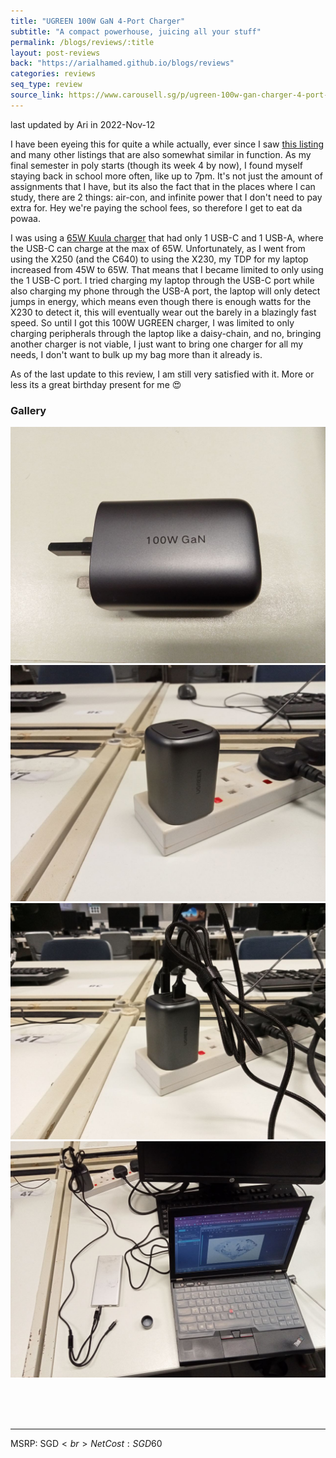 ```yaml
---
title: "UGREEN 100W GaN 4-Port Charger"
subtitle: "A compact powerhouse, juicing all your stuff"
permalink: /blogs/reviews/:title
layout: post-reviews
back: "https://arialhamed.github.io/blogs/reviews"
categories: reviews
seq_type: review
source_link: https://www.carousell.sg/p/ugreen-100w-gan-charger-4-port-usb-c-multiport-charger-4-port-usb-fast-charger-power-adapter-1159350339/
---
```


<span class="timestamp">last updated by Ari in 2022-Nov-12</span>

I have been eyeing this for quite a while actually, ever since I saw <a href="{{ page.source_link }}">this listing</a> and many other listings that are also somewhat similar in function. As my final semester in poly starts (though its week 4 by now), I found myself staying back in school more often, like up to 7pm. It's not just the amount of assignments that I have, but its also the fact that in the places where I can study, there are 2 things: air-con, and infinite power that I don't need to pay extra for. Hey we're paying the school fees, so therefore I get to eat da powaa. 

I was using a [65W Kuula charger](/blogs/reviews/Kuula-65W-GaN-Charger-(UK)) that had only 1 USB-C and 1 USB-A, where the USB-C can charge at the max of 65W. Unfortunately, as I went from using the X250 (and the C640) to using the X230, my TDP for my laptop increased from 45W to 65W. That means that I became limited to only using the 1 USB-C port. I tried charging my laptop through the USB-C port while also charging my phone through the USB-A port, the laptop will only detect jumps in energy, which means even though there is enough watts for the X230 to detect it, this will eventually wear out the barely in a blazingly fast speed. So until I got this 100W UGREEN charger, I was limited to only charging peripherals through the laptop like a daisy-chain, and no, bringing another charger is not viable, I just want to bring one charger for all my needs, I don't want to bulk up my bag more than it already is.

As of the last update to this review, I am still very satisfied with it. More or less its a great birthday present for me 😍

### Gallery

<div class="container">
    <div class="row row-cols-2">
        <img src="https://raw.githubusercontent.com/arialhamed/static/main/images/blogs/reviews/UGREEN-100W-GaN-4-Port-Charger.jpeg">
        <img src="https://raw.githubusercontent.com/arialhamed/static/main/images/blogs/reviews/UGREEN-100W-GaN-4-Port-Charger-01.jpeg">
        <img src="https://raw.githubusercontent.com/arialhamed/static/main/images/blogs/reviews/UGREEN-100W-GaN-4-Port-Charger-02.jpeg">
        <img src="https://raw.githubusercontent.com/arialhamed/static/main/images/blogs/reviews/UGREEN-100W-GaN-4-Port-Charger-03.jpeg">
    </div>
</div>


<br><br><br><hr>
MSRP: SGD$<br>
Net Cost: SGD$60
